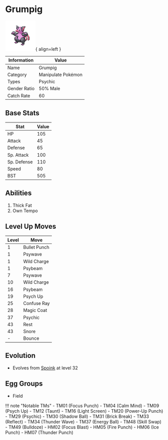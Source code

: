 # Grumpig

![Grumpig](../images/pokemon/326.png){ align=left }

| Information | Value |
|------------|--------|
| Name | Grumpig |
| Category | Manipulate Pokémon |
| Types | Psychic |
| Gender Ratio | 50% Male |
| Catch Rate | 60 |

## Base Stats

| Stat | Value |
|------|-------|
| HP | 105 |
| Attack | 45 |
| Defense | 65 |
| Sp. Attack | 100 |
| Sp. Defense | 110 |
| Speed | 80 |
| BST | 505 |

## Abilities
1. Thick Fat
2. Own Tempo

## Level Up Moves
| Level | Move |
|-------|------|
| 1 | Bullet Punch |
| 1 | Psywave |
| 1 | Wild Charge |
| 1 | Psybeam |
| 7 | Psywave |
| 10 | Wild Charge |
| 16 | Psybeam |
| 19 | Psych Up |
| 25 | Confuse Ray |
| 28 | Magic Coat |
| 37 | Psychic |
| 43 | Rest |
| 43 | Snore |
| - | Bounce |

## Evolution
- Evolves from [Spoink](325-spoink.md) at level 32

## Egg Groups
- Field

!!! note "Notable TMs"
    - TM01 (Focus Punch)
    - TM04 (Calm Mind)
    - TM09 (Psych Up)
    - TM12 (Taunt)
    - TM16 (Light Screen)
    - TM20 (Power-Up Punch)
    - TM29 (Psychic)
    - TM30 (Shadow Ball)
    - TM31 (Brick Break)
    - TM33 (Reflect)
    - TM34 (Thunder Wave)
    - TM37 (Energy Ball)
    - TM48 (Skill Swap)
    - TM49 (Bulldoze)
    - HM02 (Focus Blast)
    - HM05 (Fire Punch)
    - HM06 (Ice Punch)
    - HM07 (Thunder Punch)
